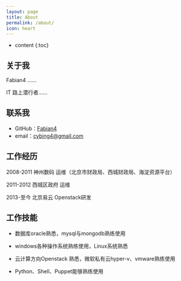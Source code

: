 ```yaml
---
layout: page
title: About
permalink: /about/
icon: heart
---
```


* content
{:toc}

## 关于我

Fabian4 ......

IT 路上潜行者......

## 联系我

* GitHub：[Fabian4](https://github.com/fabian4)
* email：cybing4@gmail.com


## 工作经历

2008-2011 神州数码             运维（北京市财政局、西城财政局、海淀资源平台）

2011-2012 西城区政府           运维

2013-至今 北京易云             Openstack研发


## 工作技能

* 数据库oracle熟悉，mysql与mongodb熟练使用

* windows各种操作系统熟练使用，Linux系统熟悉

* 云计算方向Openstack 熟悉，微软私有云hyper-v、vmware熟练使用

* Python、Shell、Puppet能够熟练使用
